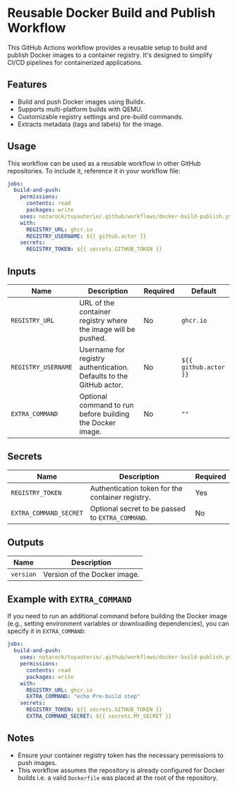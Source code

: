 # Reusable Docker Build and Publish Workflow

This GitHub Actions workflow provides a reusable setup to build and publish Docker images to a container registry. It's designed to simplify CI/CD pipelines for containerized applications.

## Features

- Build and push Docker images using Buildx.
- Supports multi-platform builds with QEMU.
- Customizable registry settings and pre-build commands.
- Extracts metadata (tags and labels) for the image.

## Usage

This workflow can be used as a reusable workflow in other GitHub repositories. To include it, reference it in your workflow file:

```yaml
jobs:
  build-and-push:
    permissions:
      contents: read
      packages: write
    uses: notarock/tuyauterie/.github/workflows/docker-build-publish.yml@main
    with:
      REGISTRY_URL: ghcr.io
      REGISTRY_USERNAME: ${{ github.actor }}
    secrets:
      REGISTRY_TOKEN: ${{ secrets.GITHUB_TOKEN }}
```

## Inputs

| Name                | Description                                                                     | Required | Default     |
|---------------------|---------------------------------------------------------------------------------|----------|-------------|
| `REGISTRY_URL`      | URL of the container registry where the image will be pushed.                  | No       | `ghcr.io`   |
| `REGISTRY_USERNAME` | Username for registry authentication. Defaults to the GitHub actor.            | No       | `${{ github.actor }}` |
| `EXTRA_COMMAND`     | Optional command to run before building the Docker image.                      | No       | `""`        |

## Secrets

| Name                 | Description                                      | Required |
|----------------------|--------------------------------------------------|----------|
| `REGISTRY_TOKEN`     | Authentication token for the container registry. | Yes      |
| `EXTRA_COMMAND_SECRET` | Optional secret to be passed to `EXTRA_COMMAND`. | No       |

## Outputs

| Name      | Description                     |
|-----------|---------------------------------|
| `version` | Version of the Docker image.   |

## Example with `EXTRA_COMMAND`

If you need to run an additional command before building the Docker image (e.g., setting environment variables or downloading dependencies), you can specify it in `EXTRA_COMMAND`:

```yaml
jobs:
  build-and-push:
    uses: notarock/tuyauterie/.github/workflows/docker-build-publish.yml@main
    permissions:
      contents: read
      packages: write
    with:
      REGISTRY_URL: ghcr.io
      EXTRA_COMMAND: "echo Pre-build step"
    secrets:
      REGISTRY_TOKEN: ${{ secrets.GITHUB_TOKEN }}
      EXTRA_COMMAND_SECRET: ${{ secrets.MY_SECRET }}
```

## Notes

- Ensure your container registry token has the necessary permissions to push images.
- This workflow assumes the repository is already configured for Docker builds i.e. a valid `Dockerfile` was placed at the root of the repository.
